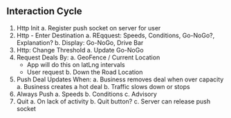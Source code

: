 
## Interaction Cycle
1. Http Init
   a. Register push socket on server for user
2. Http - Enter Destination
	a. REqquest: Speeds, Conditions, Go-NoGo?, Explanation?
	b. Display: Go-NoGo, Drive Bar
2. Http: Change Threshold
   a. Update Go-NoGo
3. Request Deals By:
   a. GeoFence / Current Location 
      - App will do this on latLng intervals
      - User request
   b. Down the Road Location
4. Push Deal Updates When:
   a. Business removes deal when over capacity
   a. Business creates a hot deal
   b. Traffic slows down or stops
5. Always Push
   a. Speeds
   b. Conditions
   c. Advisory
6. Quit
   a. On lack of activity
   b. Quit button?
   c. Server can release push socket
